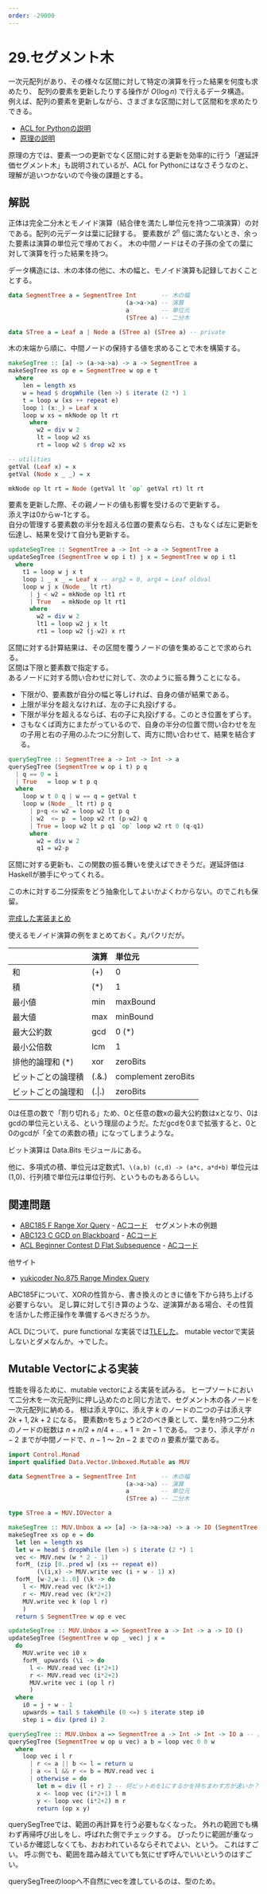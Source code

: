 ```yaml
---
order: -29000
---
```


# 29.セグメント木

一次元配列があり、その様々な区間に対して特定の演算を行った結果を何度も求めたり、
配列の要素を更新したりする操作が $O(\log n)$ で行えるデータ構造。  
例えば、配列の要素を更新しながら、さまざまな区間に対して区間和を求めたりできる。

- [ACL for Pythonの説明](https://github.com/shakayami/ACL-for-python/wiki/segtree)
- [原理の説明](https://algo-logic.info/segment-tree/#:~:text=%E3%82%BB%E3%82%B0%E3%83%A1%E3%83%B3%E3%83%88%E6%9C%A8%E3%81%A8%E3%81%AF%E3%80%81%E5%AE%8C%E5%85%A8,%E9%A0%BB%E5%87%BA%E3%81%A8%E3%81%AA%E3%81%A3%E3%81%A6%E3%81%84%E3%81%BE%E3%81%99%E3%80%82)  

原理の方では、要素一つの更新でなく区間に対する更新を効率的に行う「遅延評価セグメント木」も説明されているが、ACL for Pythonにはなさそうなのと、理解が追いつかないので今後の課題とする。

## 解説

正体は完全二分木とモノイド演算（結合律を満たし単位元を持つ二項演算）の対である。配列の元データは葉に記録する。
要素数が $2^n$ 個に満たないとき、余った要素は演算の単位元で埋めておく。
木の中間ノードはその子孫の全ての葉に対して演算を行った結果を持つ。

データ構造には、木の本体の他に、木の幅と、モノイド演算も記録しておくこととする。

```haskell
data SegmentTree a = SegmentTree Int       -- 木の幅
                                 (a->a->a) -- 演算
                                 a         -- 単位元
                                 (STree a) -- 二分木

data STree a = Leaf a | Node a (STree a) (STree a) -- private
```

木の末端から順に、中間ノードの保持する値を求めることで木を構築する。

```haskell
makeSegTree :: [a] -> (a->a->a) -> a -> SegmentTree a
makeSegTree xs op e = SegmentTree w op e t
  where
    len = length xs
    w = head $ dropWhile (len >) $ iterate (2 *) 1
    t = loop w (xs ++ repeat e)
    loop 1 (x:_) = Leaf x
    loop w xs = mkNode op lt rt
      where
        w2 = div w 2
        lt = loop w2 xs
        rt = loop w2 $ drop w2 xs

-- utilities
getVal (Leaf x) = x
getVal (Node x _ _) = x

mkNode op lt rt = Node (getVal lt `op` getVal rt) lt rt
```

要素を更新した際、その親ノードの値も影響を受けるので更新する。  
添え字は0からw-1とする。  
自分の管理する要素数の半分を超える位置の要素なら右、さもなくば左に更新を伝達し、結果を受けて自分も更新する。

```haskell
updateSegTree :: SegmentTree a -> Int -> a -> SegmentTree a
updateSegTree (SegmentTree w op i t) j x = SegmentTree w op i t1
  where
    t1 = loop w j x t
    loop 1 _ x _ = Leaf x -- arg2 = 0, arg4 = Leaf oldval
    loop w j x (Node _ lt rt)
      | j < w2 = mkNode op lt1 rt
      | True   = mkNode op lt rt1
      where
        w2 = div w 2
        lt1 = loop w2 j x lt
        rt1 = loop w2 (j-w2) x rt
```

区間に対する計算結果は、その区間を覆うノードの値を集めることで求められる。  
区間は下限と要素数で指定する。  
あるノードに対する問い合わせに対して、次のように振る舞うことになる。

* 下限が0、要素数が自分の幅と等しければ、自身の値が結果である。
* 上限が半分を超えなければ、左の子に丸投げする。
* 下限が半分を超えるならば、右の子に丸投げする。このとき位置をずらす。
* さもなくば両方にまたがっているので、自身の半分の位置で問い合わせを左の子用と右の子用のふたつに分割して、両方に問い合わせて、結果を結合する。

```haskell
querySegTree :: SegmentTree a -> Int -> Int -> a
querySegTree (SegmentTree w op i t) p q
  | q == 0 = i
  | True   = loop w t p q
  where
    loop w t 0 q | w == q = getVal t
    loop w (Node _ lt rt) p q
      | p+q <= w2 = loop w2 lt p q
      | w2  <= p  = loop w2 rt (p-w2) q
      | True = loop w2 lt p q1 `op` loop w2 rt 0 (q-q1)
      where
        w2 = div w 2
        q1 = w2-p
```

区間に対する更新も、この関数の振る舞いを使えばできそうだ。遅延評価はHaskellが勝手にやってくれる。

この木に対する二分探索をどう抽象化してよいかよくわからない。のでこれも保留。

[完成した実装まとめ](/ad/query/segment-tree)

使えるモノイド演算の例をまとめておく。丸パクリだが。

| 　 | 演算 | 単位元 |
| :--- | :--- | :--- |
| 和 | \(+\) | 0 |
| 積 | \(\*\) | 1 |
| 最小値 | min | maxBound |
| 最大値 | max | minBound |
| 最大公約数 | gcd | 0 \(\*\) |
| 最小公倍数 | lcm | 1 |
| 排他的論理和 \(\*\) | xor | zeroBits |
| ビットごとの論理積 | \(.&.\) | complement zeroBits |
| ビットごとの論理和 | \(.\|.\) | zeroBits |

0は任意の数で「割り切れる」ため、0と任意の数xの最大公約数はxとなり、0はgcdの単位元といえる、という理屈のようだ。ただgcdを0まで拡張すると、0と0のgcdが「全ての素数の積」になってしまうような。

ビット演算は Data.Bits モジュールにある。

他に、多項式の積、単位元は定数式1、`\(a,b) (c,d) -> (a*c, a*d+b)` 単位元は\(1,0\)、行列積で単位元は単位行列、というものもあるらしい。

## 関連問題

- [ABC185 F Range Xor Query](https://atcoder.jp/contests/abc185/tasks/abc185_f) - [ACコード](https://atcoder.jp/contests/abc185/submissions/23133946)　セグメント木の例題
- [ABC123 C GCD on Blackboard](https://atcoder.jp/contests/abc125/tasks/abc125_c) - [ACコード](https://atcoder.jp/contests/abc125/submissions/28989631)
- [ACL Beginner Contest D Flat Subsequence](https://atcoder.jp/contests/abl/tasks/abl_d) - [ACコード](https://atcoder.jp/contests/abl/submissions/28994033)

他サイト

- [yukicoder No.875 Range Mindex Query](https://yukicoder.me/problems/no/875)


ABC185Fについて、XORの性質から、書き換えのときに値を下から持ち上げる必要すらない。
足し算に対して引き算のような、逆演算がある場合、その性質を活かした修正操作を準備するべきだろうか。

ACL Dについて、pure functional な実装では[TLEした](https://atcoder.jp/contests/abl/submissions/28990296)。
mutable vectorで実装しないとダメなんか。→でした。

## Mutable Vectorによる実装

性能を得るために、mutable vectorによる実装を試みる。
ヒープソートにおいて二分木を一次元配列に押し込めたのと同じ方法で、セグメント木の各ノードを一次元配列に納める。
根は添え字0に、添え字 $k$ のノードの二つの子は添え字 $2k+1, 2k+2$ になる。
要素数nをちょうど2のべき乗として、葉をn持つ二分木のノードの総数は
$n + n/2 + n/4 + \dots + 1 = 2n-1$ である。
つまり、添え字が $n-2$ までが中間ノードで、$n-1$ ～ $2n-2$ までの $n$ 要素が葉である。

```haskell
import Control.Monad
import qualified Data.Vector.Unboxed.Mutable as MUV

data SegmentTree a = SegmentTree Int       -- 木の幅
                                 (a->a->a) -- 演算
                                 a         -- 単位元
                                 (STree a) -- 二分木

type STree a = MUV.IOVector a

makeSegTree :: MUV.Unbox a => [a] -> (a->a->a) -> a -> IO (SegmentTree a)
makeSegTree xs op e = do
  let len = length xs
  let w = head $ dropWhile (len >) $ iterate (2 *) 1
  vec <- MUV.new (w * 2 - 1)
  forM_ (zip [0..pred w] (xs ++ repeat e))
        (\(i,x) -> MUV.write vec (i + w - 1) x)
  forM_ [w-2,w-1..0] (\k -> do
    l <- MUV.read vec (k*2+1)
    r <- MUV.read vec (k*2+2)
    MUV.write vec k (op l r)
    )
  return $ SegmentTree w op e vec

updateSegTree :: MUV.Unbox a => SegmentTree a -> Int -> a -> IO ()
updateSegTree (SegmentTree w op _ vec) j x =
  do
    MUV.write vec i0 x
    forM_ upwards (\i -> do
      l <- MUV.read vec (i*2+1)
      r <- MUV.read vec (i*2+2)
      MUV.write vec i (op l r)
      )
  where
    i0 = j + w - 1
    upwards = tail $ takeWhile (0 <=) $ iterate step i0
    step i = div (pred i) 2

querySegTree :: MUV.Unbox a => SegmentTree a -> Int -> Int -> IO a -- [左,右)で範囲を指定
querySegTree (SegmentTree w op u vec) a b = loop vec 0 0 w
  where
    loop vec i l r
      | r <= a || b <= l = return u
      | a <= l && r <= b = MUV.read vec i
      | otherwise = do
        let m = div (l + r) 2 -- 何ビットめを1にするかを持ちまわす方が速いか？
        x <- loop vec (i*2+1) l m
        y <- loop vec (i*2+2) m r
        return (op x y)
```

querySegTreeでは、範囲の再計算を行う必要もなくなった。
外れの範囲でも構わず再帰呼び出しをし、呼ばれた側でチェックする。
ぴったりに範囲が重なっているか確認しなくても、おおわれているならそれでよい、という。
これはすごい。
呼ぶ側でも、範囲を踏み越えていても気にせず呼んでいいというのはすごい。

querySegTreeのloopへ不自然にvecを渡しているのは、型のため。
